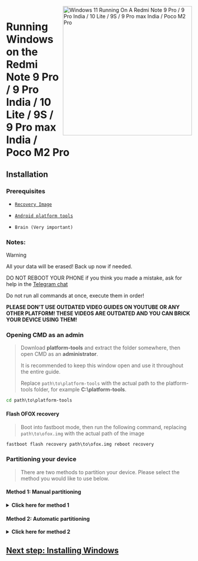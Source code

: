 <img align="right" src="https://github.com/woa-miatoll/Port-Windows-11-Redmi-Note-9-Pro/blob/main/Miatoll.png" width="350" alt="Windows 11 Running On A Redmi Note 9 Pro / 9 Pro India / 10 Lite / 9S / 9 Pro max India / Poco M2 Pro">

# Running Windows on the Redmi Note 9 Pro / 9 Pro India / 10 Lite / 9S / 9 Pro max India / Poco M2 Pro

## Installation

### Prerequisites
- [```Recovery Image```](https://github.com/woa-miatoll/Port-Windows-11-Redmi-Note-9-Pro/releases/tag/Recoveries)

- [```Android platform tools```](https://developer.android.com/studio/releases/platform-tools)

- ```Brain (Very important)```

### Notes:
> [!Warning]
> All your data will be erased! Back up now if needed.
>
> DO NOT REBOOT YOUR PHONE if you think you made a mistake, ask for help in the [Telegram chat](https://t.me/woamiatoll)
>
> Do not run all commands at once, execute them in order!
>
> **PLEASE DON'T USE OUTDATED VIDEO GUIDES ON YOUTUBE OR ANY OTHER PLATFORM! THESE VIDEOS ARE OUTDATED AND YOU CAN BRICK YOUR DEVICE USING THEM!**

### Opening CMD as an admin
> Download **platform-tools** and extract the folder somewhere, then open CMD as an **administrator**.
>
> It is recommended to keep this window open and use it throughout the entire guide.
>
> Replace `path\to\platform-tools` with the actual path to the platform-tools folder, for example **C:\platform-tools**.
```cmd
cd path\to\platform-tools
```

#### Flash OFOX recovery
> Boot into fastboot mode, then run the following command, replacing `path\to\ofox.img` with the actual path of the image
```cmd
fastboot flash recovery path\to\ofox.img reboot recovery
```

### Partitioning your device
> There are two methods to partition your device. Please select the method you would like to use below.

#### Method 1: Manual partitioning

<details>
  <summary><strong>Click here for method 1</strong></summary>

#### Opening a shell
```cmd
adb shell
```

### Preparing for partitioning
> If at any moment in parted you see an error prompting you to type "Yes/No" or "Ignore/Cancel", type `Yes` or `Ignore` depending on the situation to ignore the errors and continue.
>
> If you see any **udevadm** errors, you can ignore these as well.
```cmd
parted /dev/block/sda
```

#### Printing the current partition table
> Parted will print the list of partitions, userdata should be the last partition in the list
```cmd
print
```

#### Removing userdata
> Replace **$** with the number of the **userdata** partition, which should be **18**
```cmd
rm $
```

#### Recreating userdata
> Replace **10.9GB** with the former start value of **userdata** which we just deleted (it will most likely be 10.9GB)
>
> Replace **70GB** with the end value you want **userdata** to have. In this example your available usable space in Android will be 70GB-10.9GB = **59GB**
```cmd
mkpart userdata ext4 10.9GB 70GB
```

#### Creating ESP partition
> Replace **70GB** with the end value of **userdata**
>
> Replace **70.3GB** with the value you used before, adding **0.3GB** to it
```cmd
mkpart esp fat32 70GB 70.3GB
```

#### Creating Windows partition
> Replace **70.3GB** with the end value of **esp**
```cmd
mkpart win ntfs 70.3GB -0MB
```

#### Making ESP bootable
> Use `print` to see all partitions. Replace "$" with your ESP partition number, which should be **19**
```cmd
set $ esp on
```

#### Exit parted
```cmd
quit
```

### Formatting data
- Format all data in OFOX, or Android will not boot.
- ( Go to Wipe > Format data > type yes )

#### Check if Android still starts
- Just restart the phone, and see if Android still works.
- Set up your device, then go to the next step.

### Formatting Windows and ESP drives
> Reboot into the modded recovery, then run the below command
```cmd
adb shell format
```

</details>

#### Method 2: Automatic partitioning

<details>
  <summary><strong>Click here for method 2</strong></summary>

### Run the partitioning script
> Replace **$** with the amount of storage you want Windows to have (do not add GB, just write the number)
>
> If it asks you to run it once again, do so
```sh
adb shell partition $
```

### Check if Android still starts
- Just restart the phone, and see if Android still works.
- Set up your device, then go to the next step.

</details>

## [Next step: Installing Windows](2-install.md)